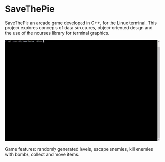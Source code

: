 # SaveThePie
SaveThePie an arcade game developed in C++, for the Linux terminal. This project explores concepts of data structures, object-oriented design and the use of the ncurses library for terminal graphics.

![](SaveThePie_demo.gif)

Game features: randomly generated levels, escape enemies, kill enemies with bombs, collect and move items.
